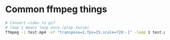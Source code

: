 # Common ffmpeg things

```bash
# Convert video to gif
# loop 1 means loop once (play twice)
ffmpeg -i test.mp4 -vf "transpose=2,fps=15,scale=720:-1" -loop 1 test.gif
```

